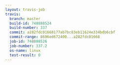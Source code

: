 ```yaml
---
layout: travis-job
travis:
  branch: master
  build-id: 748888524
  build-number: 337
  commit: a282fdc01668177ab7bc83eb11624e334bdb6cbf
  commit-range: 8696ed672400...a282fdc01668
  job-id: 748888526
  job-number: 337.2
  os-name: linux
  test-result: 0
---
```

